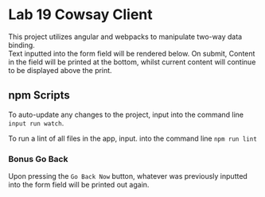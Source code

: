 # Lab 19 Cowsay Client

This project utilizes angular and webpacks to manipulate two-way data binding.  
Text inputted into the form field will be rendered below.  On submit, Content in the field will be printed at the bottom, whilst current content will continue to be displayed above the print.

## npm Scripts

To auto-update any changes to the project, input into the command line `input run watch`.

To run a lint of all files in the app, input. into the command line `npm run lint`

### Bonus Go Back

Upon pressing the `Go Back Now` button, whatever was previously inputted into the form field will be printed out again.
